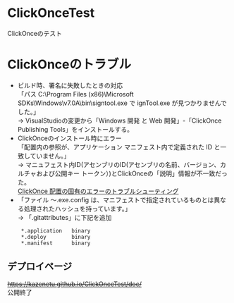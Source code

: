 # ClickOnceTest
ClickOnceのテスト

# ClickOnceのトラブル

* ビルド時、署名に失敗したときの対応  
「パス C:\Program Files (x86)\Microsoft SDKs\Windows\v7.0A\bin\signtool.exe で ignTool.exe が見つかりませんでした。」  
→ VisualStudioの変更から「Windows 開発 と Web 開発」-「ClickOnce Publishing Tools」をインストールする。
* ClickOnceのインストール時にエラー  
「配置内の参照が、アプリケーション マニフェスト内で定義された ID と一致していません。」  
→ マニュフェスト内ID(アセンブリのID(アセンブリの名前、バージョン、カルチャおよび公開キー トークン）)とClickOnceの「説明」情報が不一致だった。  
[ClickOnce 配置の固有のエラーのトラブルシューティング](https://msdn.microsoft.com/ja-jp/library/ms229001.aspx)
* 「ファイル ～.exe.config は、マニフェストで指定されているものとは異なる処理されたハッシュを持っています。」  
→ 「.gitattributes」に下記を追加  
    ```
     *.application   binary
     *.deploy        binary
     *.manifest      binary
    ```

## デプロイページ
~~https://kazenetu.github.io/ClickOnceTest/doc/~~  
公開終了